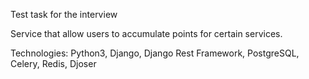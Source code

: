 Test task for the interview

Service that allow users to accumulate points for certain services.

Technologies:
Python3, Django, Django Rest Framework,
PostgreSQL, Celery, Redis, Djoser
